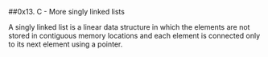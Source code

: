 ##0x13. C - More singly linked lists

A singly linked list is a linear data structure in which the elements are not stored in contiguous memory locations and each element is connected only to its next element using a pointer.